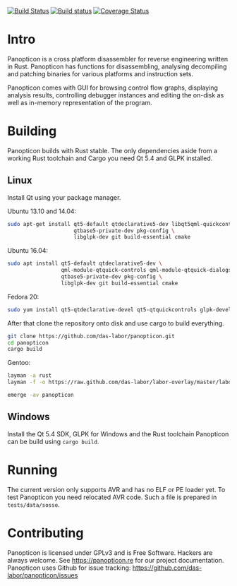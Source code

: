 [![Build Status](https://travis-ci.org/das-labor/panopticon.svg?branch=master)](https://travis-ci.org/das-labor/panopticon) [![Build status](https://ci.appveyor.com/api/projects/status/ht1wnf4qc0iocoar?svg=true)](https://ci.appveyor.com/project/flanfly/panopticon) [![Coverage Status](https://coveralls.io/repos/das-labor/panopticon/badge.svg?branch=master&service=github)](https://coveralls.io/github/das-labor/panopticon?branch=master)

Intro
=====

Panopticon is a cross platform disassembler for reverse engineering
written in Rust. Panopticon has functions for disassembling, analysing
decompiling and patching binaries for various platforms and instruction
sets.

Panopticon comes with GUI for browsing control flow graphs, displaying
analysis results, controlling debugger instances and editing the on-disk
as well as in-memory representation of the program.

Building
========

Panopticon builds with Rust stable. The only dependencies aside from
a working Rust toolchain and Cargo you need Qt 5.4 and GLPK installed.

Linux
-----

Install Qt using your package manager.

Ubuntu 13.10 and 14.04:
```bash
sudo apt-get install qt5-default qtdeclarative5-dev libqt5qml-quickcontrols \
                     qtbase5-private-dev pkg-config \
                     libglpk-dev git build-essential cmake
```

Ubuntu 16.04:
```bash
sudo apt install qt5-default qtdeclarative5-dev \
                 qml-module-qtquick-controls qml-module-qtquick-dialogs \
                 qtbase5-private-dev pkg-config \
                 libglpk-dev git build-essential cmake
```

Fedora 20:
```bash
sudo yum install qt5-qtdeclarative-devel qt5-qtquickcontrols glpk-devel
```

After that clone the repository onto disk and use cargo to build
everything.

```bash
git clone https://github.com/das-labor/panopticon.git
cd panopticon
cargo build
```

Gentoo:

```bash
layman -a rust
layman -f -o https://raw.github.com/das-labor/labor-overlay/master/labor-overlay -a labor-overlay

emerge -av panopticon
```

Windows
-------

Install the Qt 5.4 SDK, GLPK for Windows and the Rust toolchain Panopticon can be build using ``cargo build``.

Running
=======

The current version only supports AVR and has no ELF or PE loader yet.
To test Panopticon you need relocated AVR code. Such a file is prepared in
``tests/data/sosse``.

Contributing
============

Panopticon is licensed under GPLv3 and is Free Software. Hackers are
always welcome. See https://panopticon.re for our project documentation.
Panopticon uses Github for issue tracking: https://github.com/das-labor/panopticon/issues
